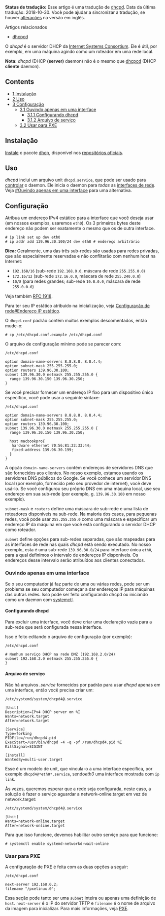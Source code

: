 **Status de tradução:** Esse artigo é uma tradução de [dhcpd](/index.php/Dhcpd "Dhcpd"). Data da última tradução: 2018-10-30\. Você pode ajudar a sincronizar a tradução, se houver [alterações](https://wiki.archlinux.org/index.php?title=Dhcpd&diff=0&oldid=547387) na versão em inglês.

Artigos relacionados

*   [dhcpcd](/index.php/Dhcpcd "Dhcpcd")

O *dhcpd* é o servidor DHCP da [Internet Systems Consortium](http://www.isc.org/downloads/dhcp/). Ele é útil, por exemplo, em uma máquina agindo como um roteador em uma rede local.

**Nota:** *dhcpd* (DHCP **(server)** daemon) não é o mesmo que [dhcpcd](/index.php/Dhcpcd "Dhcpcd") (DHCP **cliente** daemon).

## Contents

*   [1 Instalação](#Instalação)
*   [2 Uso](#Uso)
*   [3 Configuração](#Configuração)
    *   [3.1 Ouvindo apenas em uma interface](#Ouvindo_apenas_em_uma_interface)
        *   [3.1.1 Configurando dhcpd](#Configurando_dhcpd)
        *   [3.1.2 Arquivo de serviço](#Arquivo_de_serviço)
    *   [3.2 Usar para PXE](#Usar_para_PXE)

## Instalação

[Instale](/index.php/Instale "Instale") o pacote [dhcp](https://www.archlinux.org/packages/?name=dhcp), disponível nos [repositórios oficiais](/index.php/Reposit%C3%B3rios_oficiais "Repositórios oficiais").

## Uso

*dhcpd* inclui um arquivo unit `dhcpd.service`, que pode ser usado para [controlar](/index.php/Habilite "Habilite") o daemon. Ele inicia o daemon para *todas* as [interfaces de rede](/index.php/Interfaces_de_rede "Interfaces de rede"). Veja [#Ouvindo apenas em uma interface](#Ouvindo_apenas_em_uma_interface) para uma alternativa.

## Configuração

Atribua um endereço IPv4 estático para a interface que você deseja usar (em nossos exemplos, usaremos `eth0`). Os 3 primeiros bytes deste endereço não podem ser exatamente o mesmo que os de outra interface.

```
# ip link set up dev eth0
# ip addr add 139.96.30.100/24 dev eth0 # endereço arbitrário

```

**Dica:** Geralmente, uma das três sub-redes são usadas para redes privadas, que são especialmente reservadas e não conflitarão com nenhum host na Internet:

*   `192.168/16` (sub-rede `192.168.0.0`, máscara de rede `255.255.0.0`)
*   `172.16/12` (sub-rede `172.16.0.0`, máscara de rede `255.240.0.0`)
*   `10/8` (para redes grandes; sub-rede `10.0.0.0`, máscara de rede `255.0.0.0`)

Veja também [RFC 1918](http://www.ietf.org/rfc/rfc1918.txt).

Para ter seu IP estático atribuído na inicialização, veja [Configuração de rede#Endereço IP estático](/index.php/Configura%C3%A7%C3%A3o_de_rede#Endereço_IP_estático "Configuração de rede").

O `dhcpd.conf` padrão contém muitos exemplos descomentados, então mude-o:

```
# cp /etc/dhcpd.conf.example /etc/dhcpd.conf

```

O arquivo de configuração mínimo pode se parecer com:

 `/etc/dhcpd.conf` 
```
option domain-name-servers 8.8.8.8, 8.8.4.4;
option subnet-mask 255.255.255.0;
option routers 139.96.30.100;
subnet 139.96.30.0 netmask 255.255.255.0 {
  range 139.96.30.150 139.96.30.250;
}

```

Se você precisar fornecer um endereço IP fixo para um dispositivo único específico, você pode usar a seguinte sintaxe:

 `/etc/dhcpd.conf` 
```
option domain-name-servers 8.8.8.8, 8.8.4.4;
option subnet-mask 255.255.255.0;
option routers 139.96.30.100;
subnet 139.96.30.0 netmask 255.255.255.0 {
  range 139.96.30.150 139.96.30.250;

  host macbookpro{
   hardware ethernet 70:56:81:22:33:44;
   fixed-address 139.96.30.199;
  }
}

```

A opção `domain-name-servers` contém endereços de servidores DNS que são fornecidos aos clientes. No nosso exemplo, estamos usando os servidores DNS públicos do Google. Se você conhece um servidor DNS local (por exemplo, fornecido pelo seu provedor de internet), você deve usá-lo. Se você configurou seu próprio DNS em uma máquina local, use seu endereço em sua sub-rede (por exemplo, g. `139.96.30.100` em nosso exemplo).

`subnet-mask` e `routers` define uma máscara de sub-rede e uma lista de roteadores disponíveis na sub-rede. Na maioria dos casos, para pequenas redes, você pode usar `255.255.255.0` como uma máscara e especificar um endereço IP da máquina em que você está configurando o servidor DHCP como roteador.

`subnet` define opções para sub-redes separadas, que são mapeadas para as interfaces de rede nas quais *dhcpd* está sendo executado. No nosso exemplo, esta é uma sub-rede `139.96.30.0/24` para interface única `eth0`, para a qual definimos o intervalo de endereços IP disponíveis. Os endereços desse intervalo serão atribuídos aos clientes conectados.

### Ouvindo apenas em uma interface

Se o seu computador já faz parte de uma ou várias redes, pode ser um problema se seu computador começar a dar endereços IP para máquinas das outras redes. Isso pode ser feito configurando dhcpd ou iniciando como um daemon com [systemctl](/index.php/Systemd_(Portugu%C3%AAs)#Usando_units "Systemd (Português)").

#### Configurando dhcpd

Para excluir uma interface, você deve criar uma declaração vazia para a sub-rede que será configurada nessa interface.

Isso é feito editando o arquivo de configuração (por exemplo):

 `/etc/dhcpd.conf` 
```
# Nenhum serviço DHCP na rede DMZ (192.168.2.0/24)
subnet 192.168.2.0 netmask 255.255.255.0 {
}

```

#### Arquivo de serviço

Não há arquivos *.service* fornecidos por padrão para usar *dhcpd* apenas em uma interface, então você precisa criar um:

 `/etc/systemd/system/dhcpd4@.service` 
```
[Unit]
Description=IPv4 DHCP server on %I
Wants=network.target
After=network.target

[Service]
Type=forking
PIDFile=/run/dhcpd4.pid
ExecStart=/usr/bin/dhcpd -4 -q -pf /run/dhcpd4.pid %I
KillSignal=SIGINT

[Install]
WantedBy=multi-user.target

```

Esse é um modelo de unit, que vincula-o a uma interface específica, por exemplo `dhcpd4@*eth0*.service`, sendo*eth0* uma interface mostrada com `ip link`.

Às vezes, queremos esperar que a rede seja configurada, neste caso, a solução é fazer o serviço aguardar a network-online.target em vez de network.target:

 `/etc/systemd/system/dhcpd4@.service` 
```
[Unit]
Wants=network-online.target
After=network-online.target

```

Para que isso funcione, devemos habilitar outro serviço para que funcione:

```
# systemctl enable systemd-networkd-wait-online

```

### Usar para PXE

A configuração de PXE é feita com as duas opções a seguir:

 `/etc/dhcpd.conf` 
```
next-server 192.168.0.2;
filename "/pxelinux.0";

```

Essa seção pode tanto ser uma `subnet` inteira ou apenas uma definição de `host`. `next-server` é o IP do servidor TFTP e `filename` é o nome de arquivo da imagem para inicializar. Para mais informações, veja [PXE](/index.php/PXE "PXE").